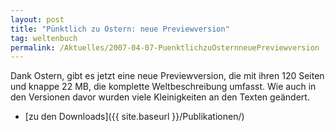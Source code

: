 ```yaml
---
layout: post
title: "Pünktlich zu Ostern: neue Previewversion"
tag: weltenbuch
permalink: /Aktuelles/2007-04-07-PuenktlichzuOsternneuePreviewversion
---
```


Dank Ostern, gibt es jetzt eine neue Previewversion, die mit ihren 120 Seiten und knappe 22 MB, die komplette Weltbeschreibung umfasst. Wie auch in den Versionen davor wurden viele Kleinigkeiten an den Texten geändert.

- [zu den Downloads]({{ site.baseurl }}/Publikationen/)
